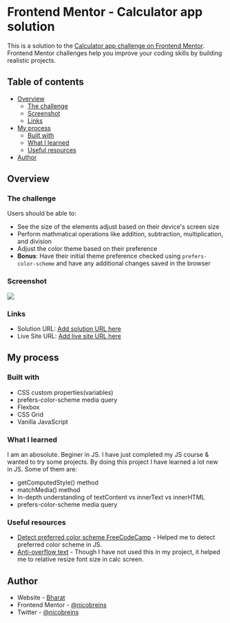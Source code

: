# Frontend Mentor - Calculator app solution

This is a solution to the [Calculator app challenge on Frontend Mentor](https://www.frontendmentor.io/challenges/calculator-app-9lteq5N29). Frontend Mentor challenges help you improve your coding skills by building realistic projects. 

## Table of contents

- [Overview](#overview)
  - [The challenge](#the-challenge)
  - [Screenshot](#screenshot)
  - [Links](#links)
- [My process](#my-process)
  - [Built with](#built-with)
  - [What I learned](#what-i-learned)
  - [Useful resources](#useful-resources)
- [Author](#author)



## Overview

### The challenge

Users should be able to:

- See the size of the elements adjust based on their device's screen size
- Perform mathmatical operations like addition, subtraction, multiplication, and division
- Adjust the color theme based on their preference
- **Bonus**: Have their initial theme preference checked using `prefers-color-scheme` and have any additional changes saved in the browser

### Screenshot

![](./screenshot.jpg)

### Links

- Solution URL: [Add solution URL here](https://github.com/nicobreins/Calculator---FEM)
- Live Site URL: [Add live site URL here](https://nicobreins.github.io/Calculator---FEM/)

## My process

### Built with

- CSS custom properties(variables)
- prefers-color-scheme media query
- Flexbox
- CSS Grid
- Vanilla JavaScript 

### What I learned

I am an abosolute. Beginer in JS. I have just completed my JS course & wanted to try some projects. By doing this project I have learned a lot new in JS. Some of them are: 
- getComputedStyle() method
- matchMedia() method
- In-depth understanding of textContent vs innerText vs innerHTML
- prefers-color-scheme media query


### Useful resources

- [Detect preferred color scheme FreeCodeCamp](https://www.freecodecamp.org/news/how-to-detect-a-users-preferred-color-scheme-in-javascript-ec8ee514f1ef/) - Helped me to detect preferred color scheme in JS.
- [Anti-overflow text](https://github.com/gibransarraf/AntiOverflowFontResizer.js) - Though I have not used this in my project, it helped me to relative resize font size in calc screen.

## Author

- Website - [Bharat](https://nicobreins.wordpress.com/)
- Frontend Mentor - [@nicobreins](https://www.frontendmentor.io/profile/nicobreins)
- Twitter - [@nicobreins](https://twitter.com/nicobreins)